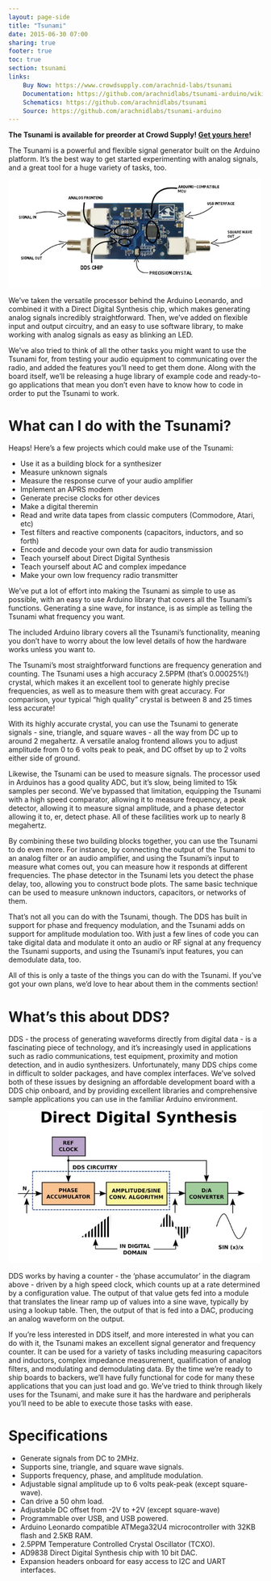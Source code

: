 ```yaml
---
layout: page-side
title: "Tsunami"
date: 2015-06-30 07:00
sharing: true
footer: true
toc: true
section: tsunami
links:
    Buy Now: https://www.crowdsupply.com/arachnid-labs/tsunami
    Documentation: https://github.com/arachnidlabs/tsunami-arduino/wiki
    Schematics: https://github.com/arachnidlabs/tsunami
    Source: https://github.com/arachnidlabs/tsunami-arduino
---
```

**The Tsunami is available for preorder at Crowd Supply! [Get yours here](https://www.crowdsupply.com/arachnid-labs/tsunami)!**

The Tsunami is a powerful and flexible signal generator built on the Arduino platform. It’s the best way to get started experimenting with analog signals, and a great tool for a huge variety of tasks, too.

<img src="tsunami.jpg" width="500">

We’ve taken the versatile processor behind the Arduino Leonardo, and combined it with a Direct Digital Synthesis chip, which makes generating analog signals incredibly straightforward. Then, we’ve added on flexible input and output circuitry, and an easy to use software library, to make working with analog signals as easy as blinking an LED.

We’ve also tried to think of all the other tasks you might want to use the Tsunami for, from testing your audio equipment to communicating over the radio, and added the features you’ll need to get them done. Along with the board itself, we’ll be releasing a huge library of example code and ready-to-go applications that mean you don’t even have to know how to code in order to put the Tsunami to work.

# What can I do with the Tsunami?

Heaps! Here’s a few projects which could make use of the Tsunami:

 * Use it as a building block for a synthesizer
 * Measure unknown signals
 * Measure the response curve of your audio amplifier
 * Implement an APRS modem
 * Generate precise clocks for other devices
 * Make a digital theremin
 * Read and write data tapes from classic computers (Commodore, Atari, etc)
 * Test filters and reactive components (capacitors, inductors, and so forth)
 * Encode and decode your own data for audio transmission
 * Teach yourself about Direct Digital Synthesis
 * Teach yourself about AC and complex impedance
 * Make your own low frequency radio transmitter

 
 We’ve put a lot of effort into making the Tsunami as simple to use as possible, with an easy to use Arduino library that covers all the Tsunami’s functions. Generating a sine wave, for instance, is as simple as telling the Tsunami what frequency you want.

The included Arduino library covers all the Tsunami’s functionality, meaning you don’t have to worry about the low level details of how the hardware works unless you want to.

The Tsunami’s most straightforward functions are frequency generation and counting. The Tsunami uses a high accuracy 2.5PPM (that’s 0.00025%!) crystal, which makes it an excellent tool to generate highly precise frequencies, as well as to measure them with great accuracy. For comparison, your typical “high quality” crystal is between 8 and 25 times less accurate!

With its highly accurate crystal, you can use the Tsunami to generate signals - sine, triangle, and square waves - all the way from DC up to around 2 megahertz. A versatile analog frontend allows you to adjust amplitude from 0 to 6 volts peak to peak, and DC offset by up to 2 volts either side of ground.

Likewise, the Tsunami can be used to measure signals. The processor used in Arduinos has a good quality ADC, but it’s slow, being limited to 15k samples per second. We’ve bypassed that limitation, equipping the Tsunami with a high speed comparator, allowing it to measure frequency, a peak detector, allowing it to measure signal amplitude, and a phase detector allowing it to, er, detect phase. All of these facilities work up to nearly 8 megahertz.

By combining these two building blocks together, you can use the Tsunami to do even more. For instance, by connecting the output of the Tsunami to an analog filter or an audio amplifier, and using the Tsunami’s input to measure what comes out, you can measure how it responds at different frequencies. The phase detector in the Tsunami lets you detect the phase delay, too, allowing you to construct bode plots. The same basic technique can be used to measure unknown inductors, capacitors, or networks of them.

That’s not all you can do with the Tsunami, though. The DDS has built in support for phase and frequency modulation, and the Tsunami adds on support for amplitude modulation too. With just a few lines of code you can take digital data and modulate it onto an audio or RF signal at any frequency the Tsunami supports, and using the Tsunami’s input features, you can demodulate data, too.

All of this is only a taste of the things you can do with the Tsunami. If you’ve got your own plans, we’d love to hear about them in the comments section!

# What’s this about DDS?
DDS - the process of generating waveforms directly from digital data - is a fascinating piece of technology, and it’s increasingly used in applications such as radio communications, test equipment, proximity and motion detection, and in audio synthesizers. Unfortunately, many DDS chips come in difficult to solder packages, and have complex interfaces. We’ve solved both of these issues by designing an affordable development board with a DDS chip onboard, and by providing excellent libraries and comprehensive sample applications you can use in the familiar Arduino environment.

<img src="dds.jpg">

DDS works by having a counter - the ‘phase accumulator’ in the diagram above - driven by a high speed clock, which counts up at a rate determined by a configuration value. The output of that value gets fed into a module that translates the linear ramp up of values into a sine wave, typically by using a lookup table. Then, the output of that is fed into a DAC, producing an analog waveform on the output.

If you’re less interested in DDS itself, and more interested in what you can do with it, the Tsunami makes an excellent signal generator and frequency counter. It can be used for a variety of tasks including measuring capacitors and inductors, complex impedance measurement, qualification of analog filters, and modulating and demodulating data. By the time we’re ready to ship boards to backers, we’ll have fully functional for code for many these applications that you can just load and go. We’ve tried to think through likely uses for the Tsunami, and make sure it has the hardware and peripherals you’ll need to be able to execute those tasks with ease.

# Specifications

 * Generate signals from DC to 2MHz.
 * Supports sine, triangle, and square wave signals.
 * Supports frequency, phase, and amplitude modulation.
 * Adjustable signal amplitude up to 6 volts peak-peak (except square-wave).
 * Can drive a 50 ohm load.
 * Adjustable DC offset from -2V to +2V (except square-wave)
 * Programmable over USB, and USB powered.
 * Arduino Leonardo compatible ATMega32U4 microcontroller with 32KB flash and 2.5KB RAM.
 * 2.5PPM Temperature Controlled Crystal Oscillator (TCXO).
 * AD9838 Direct Digital Synthesis chip with 10 bit DAC.
 * Expansion headers onboard for easy access to I2C and UART interfaces.
